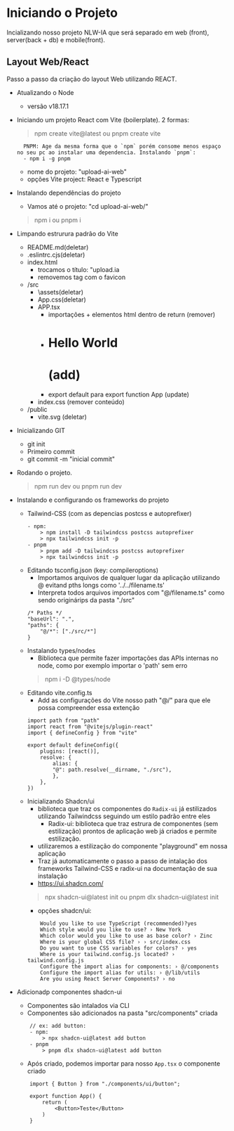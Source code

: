 # Iniciando o Projeto

Incializando nosso projeto NLW-IA que será separado em web (front), server(back + db) e mobile(front).

## Layout Web/React

Passo a passo da criação do layout Web utilizando REACT.

- Atualizando o Node
	- versão v18.17.1
- Iniciando um projeto React com Vite (boilerplate). 2 formas:
	> npm create vite@latest ou pnpm create vite

		PNPM: Age da mesma forma que o `npm` porém consome menos espaço no seu pc ao instalar uma dependencia. Instalando `pnpm`: 
		- npm i -g pnpm
	- nome do projeto: "upload-ai-web"
	- opções Vite project: React e Typescript
- Instalando dependências do projeto
	- Vamos até o projeto:  "cd upload-ai-web/"
	> npm i ou pnpm i
- Limpando estrurura padrão do Vite
	- README.md(deletar)
	- .eslintrc.cjs(deletar)
	- index.html
		- trocamos o título: "upload.ia
		- removemos tag <link> com o favicon
	- /src
		- \assets(deletar)
		- App.css(deletar)
		- APP.tsx
			- importações + elementos html dentro de return (remover)
			- <h1>Hello World<h1> (add)
			- export default para export function App (update)
		- index.css (remover conteúdo)
	- /public
		- vite.svg (deletar)
- Inicializando GIT 
	- git init
	- Primeiro commit
	- git commit -m "inicial commit"
- Rodando o projeto.
	> npm run dev ou pnpm run dev
- Instalando e configurando os frameworks do projeto
	- Tailwind-CSS (com as depencias postcss e autoprefixer)
		```
		- npm:
			> npm install -D tailwindcss postcss autoprefixer
			> npx tailwindcss init -p
		- pnpm
			> pnpm add -D tailwindcss postcss autoprefixer
			> npx tailwindcss init -p
		```
	- Editando tsconfig.json (key: compileroptions)
		- Importamos arquivos de qualquer lugar da aplicação utilizando @ evitand pths longs como '../../filename.ts'
		- Interpreta todos arquivos importados com "@/filename.ts" como sendo originárips da pasta "./src"
		```
		/* Paths */
		"baseUrl": ".",
		"paths": {
			"@/*": ["./src/*"]
		}
		```
	- Instalando types/nodes
		- Biblioteca que permite fazer importações das APIs internas no node, como por exemplo importar o 'path' sem erro
		> npm i -D @types/node 
	- Editando vite.config.ts
		- Add as configurações do Vite nosso path "@/" para que ele possa compreender essa extenção
		```
		import path from "path"
		import react from "@vitejs/plugin-react"
		import { defineConfig } from "vite"

		export default defineConfig({
			plugins: [react()],
			resolve: {
				alias: {
				"@": path.resolve(__dirname, "./src"),
				},
			},
		})
		```
	- Inicializando Shadcn/ui 
		- biblioteca que traz os componentes do `Radix-ui` já estilizados utilizando Tailwindcss seguindo um estilo padrão entre eles
			- Radix-ui: biblioteca que traz estrura de componentes (sem estilização) prontos de aplicação web já criados e permite estilização.
		- utilizaremos a estilização do componente "playground" em nossa aplicação
		- Traz já automaticamente o passo a passo de intalação dos frameworks Tailwind-CSS e radix-ui na documentação de sua instalação
		- https://ui.shadcn.com/
		> npx shadcn-ui@latest init ou pnpm dlx shadcn-ui@latest init
		- opções shadcn/ui: 
		```
			Would you like to use TypeScript (recommended)?yes
			Which style would you like to use? › New York
			Which color would you like to use as base color? › Zinc
			Where is your global CSS file? › › src/index.css
			Do you want to use CSS variables for colors? › yes
			Where is your tailwind.config.js located? › tailwind.config.js
			Configure the import alias for components: › @/components
			Configure the import alias for utils: › @/lib/utils
			Are you using React Server Components? › no
		```
- Adicionadp componentes shadcn-ui
	- Componentes são intalados via CLI
	- Componentes são adicionados na pasta "src/components" criada
	```
		// ex: add button: 
		- npm:
			> npx shadcn-ui@latest add button
		- pnpm
			> pnpm dlx shadcn-ui@latest add button
	```
	- Após criado, podemos importar para nosso `App.tsx` o componente criado

	```
		import { Button } from "./components/ui/button";

		export function App() {
			return (
				<Button>Teste</Button>
			)
		}
	```